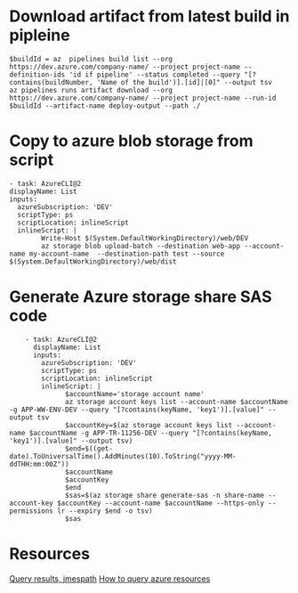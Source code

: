 # Download artifact from latest build in pipleine
```
$buildId = az  pipelines build list --org https://dev.azure.com/company-name/ --project project-name --definition-ids 'id if pipeline' --status completed --query "[?contains(buildNumber, 'Name of the build')].[id]|[0]" --output tsv
az pipelines runs artifact download --org https://dev.azure.com/company-name/ --project project-name --run-id $buildId --artifact-name deploy-output --path ./
```


# Copy to azure blob storage from script
```
- task: AzureCLI@2
displayName: List
inputs:
  azureSubscription: 'DEV'
  scriptType: ps
  scriptLocation: inlineScript
  inlineScript: |
        Write-Host $(System.DefaultWorkingDirectory)/web/DEV
        az storage blob upload-batch --destination web-app --account-name my-account-name  --destination-path test --source $(System.DefaultWorkingDirectory)/web/dist
```

# Generate Azure storage share SAS code
```
    - task: AzureCLI@2
      displayName: List
      inputs:
        azureSubscription: 'DEV'
        scriptType: ps
        scriptLocation: inlineScript
        inlineScript: |
              $accountName='storage account name'
              az storage account keys list --account-name $accountName -g APP-WW-ENV-DEV --query "[?contains(keyName, 'key1')].[value]" --output tsv
              $accountKey=$(az storage account keys list --account-name $accountName -g APP-TR-11256-DEV --query "[?contains(keyName, 'key1')].[value]" --output tsv)
              $end=$((get-date).ToUniversalTime().AddMinutes(10).ToString("yyyy-MM-ddTHH:mm:00Z"))
              $accountName
              $accountKey
              $end
              $sas=$(az storage share generate-sas -n share-name --account-key $accountKey --account-name $accountName --https-only --permissions lr --expiry $end -o tsv)
              $sas
```

# Resources
[Query results, jmespath](https://www.azurecitadel.com/cli/jmespath/)
[How to query azure resources](https://techcommunity.microsoft.com/t5/itops-talk-blog/how-to-query-azure-resources-using-the-azure-cli/ba-p/360147)


